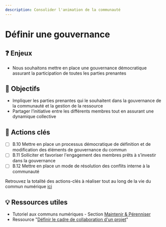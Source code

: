 ```yaml
---
description: Consolider l'animation de la communauté
---
```


# Définir une gouvernance

## ❓ Enjeux

* Nous souhaitons mettre en place une gouvernance démocratique assurant la participation de toutes les parties prenantes

## 🎯 Objectifs

* Impliquer les parties prenantes qui le souhaitent dans la gouvernance de la communauté et la gestion de la ressource
* Partager l’initiative entre les différents membres tout en assurant une dynamique collective

## 📑 Actions clés

* [ ] B.10 Mettre en place un processus démocratique de définition et de modification des éléments de gouvernance du commun
* [ ] B.11 Solliciter et favoriser l'engagement des membres prêts à s’investir dans la gouvernance
* [ ] B.12 Mettre en place un mode de résolution des conflits interne à la communauté

Retrouvez la totalité des actions-clés à réaliser tout au long de la vie du commun numérique [ici](../recapitulatif-des-actions-cles.md)

## 💡 Ressources utiles

* Tutoriel aux communs numériques - Section [Maintenir & Pérenniser](../../tutoriel-1/04-perenniser.md)
* Ressource "[Définir le cadre de collaboration d'un projet](../../ressources/definir-le-cadre-de-collaboration-dun-projet.md)"

